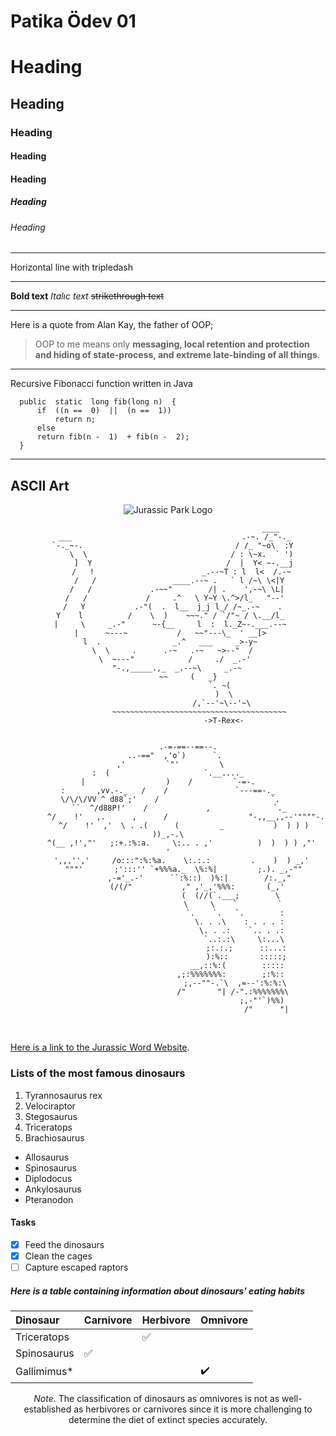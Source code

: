 # Patika Ödev 01

# Heading
## Heading
### Heading
#### Heading
#### Heading
##### Heading
###### Heading

---
Horizontal line with tripledash

---

**Bold text**
*Italıc text*
~~strikethrough text~~

---

Here is a quote from Alan Kay, the father of OOP;
> OOP to me means only **messaging, local retention and protection and hiding of state-process, and extreme late-binding of all things**.

---

Recursive Fibonacci function written in Java

      public  static  long fib(long n)  {  
	      if  ((n ==  0)  ||  (n ==  1))  
		      return n;  
	      else  
	      return fib(n -  1)  + fib(n -  2);  
	  }


---

## ASCII Art

<center>

![Jurassic Park Logo](https://github.com/yamacbayin/patikaodev01/assets/45321194/cb7e2fed-ef33-45f9-871a-7b69c28f6e6c)


                                                  ____
       ___                                      .-~. /_"-._
      `-._~-.                                  / /_ "~o\  :Y
          \  \                                / : \~x.  ` ')
           ]  Y                              /  |  Y< ~-.__j
          /   !                        _.--~T : l  l<  /.-~
         /   /                 ____.--~ .   ` l /~\ \<|Y
        /   /             .-~~"        /| .    ',-~\ \L|
       /   /             /     .^   \ Y~Y \.^>/l_   "--'
      /   Y           .-"(  .  l__  j_j l_/ /~_.-~    .
     Y    l          /    \  )    ~~~." / `/"~ / \.__/l_
     |     \     _.-"      ~-{__     l  :  l._Z~-.___.--~
     |      ~---~           /   ~~"---\_  ' __[>
     l  .                _.^   ___     _>-y~
      \  \     .      .-~   .-~   ~>--"  /
       \  ~---"            /     ./  _.-'
        "-.,_____.,_  _.--~\     _.-~
                    ~~     (   _}       
                           `. ~(
                             )  \
                            /,`--'~\--'~\
                  ~~~~~~~~~~~~~~~~~~~~~~~~~~~~~~~~~~~~~~~
                             ->T-Rex<-


             .-=-==--==--.
       ..-=="  ,'o`)      `.
     ,'         `"'         \
    :  (                     `.__...._
    |                  )    /         `-=-.
    :       ,vv.-._   /    /               `---==-._
     \/\/\/VV ^ d88`;'    /                         `.
         ``  ^/d88P!'    /             ,              `._
            ^/    !'   ,.      ,      /                  "-,,__,,--'""""-.
           ^/    !'  ,'  \ . .(      (         _           )  ) ) ) ))_,-.\
          ^(__ ,!',"'   ;:+.:%:a.     \:.. . ,'          )  )  ) ) ,"'    '
          ',,,'','     /o:::":%:%a.    \:.:.:         .    )  ) _,'
           """'       ;':::'' `+%%%a._  \%:%|         ;.). _,-""
                  ,-='_.-'      ``:%::)  )%:|        /:._,"
                 (/(/"           ," ,'_,'%%%:       (_,'
                                (  (//(`.___;        \
                                 \     \    `         `
                                  `.    `.   `.        :
                                    \. . .\    : . . . :
                                     \. . .:    `.. . .:
                                      `..:.:\     \:...\
                                       ;:.:.;      ::...:
                                       ):%::       :::::;
                                   __,::%:(        :::::
                                ,;:%%%%%%%:        ;:%::
                                  ;,--""-.`\  ,=--':%:%:\
                                 /"       "| /-".:%%%%%%%\
                                                 ;,-"'`)%%)   
                                                /"      "|
⠀⠀⠀⠀⠀⠀⠀⠀⠀
</center>

[Here is a link to the Jurassic Word Website](https://www.jurassicworld.com/).

### Lists of the most famous dinosaurs
 1.  Tyrannosaurus rex
2.  Velociraptor
3.  Stegosaurus
4.  Triceratops
5.  Brachiosaurus
-  Allosaurus
-  Spinosaurus
-  Diplodocus
- Ankylosaurus
- Pteranodon

#### Tasks

 - [x] Feed the dinosaurs
 - [x] Clean the cages
 - [ ] Capture escaped raptors

 ##### Here is a table containing information about dinosaurs' eating habits

 <center>

 Dinosaur | Carnivore | Herbivore | Omnivore
:------------ | :-------------| :-------------| :-------------
Triceratops |  |  :white_check_mark: | 
Spinosaurus |:white_check_mark: | | |
Gallimimus* | | | :heavy_check_mark: |


*Note.* The classification of dinosaurs as omnivores is not as well-established as herbivores or carnivores since it is more challenging to determine the diet of extinct species accurately. 
</center>